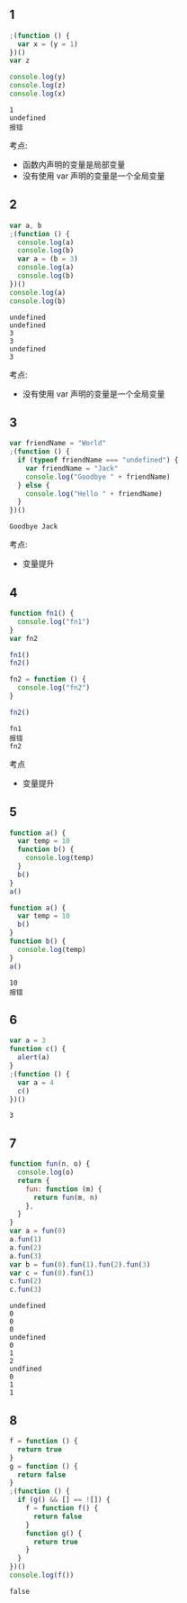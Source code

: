 ## 1

```js
;(function () {
  var x = (y = 1)
})()
var z

console.log(y)
console.log(z)
console.log(x)
```

```
1
undefined
报错
```

考点:

- 函数内声明的变量是局部变量
- 没有使用 var 声明的变量是一个全局变量

## 2

```js
var a, b
;(function () {
  console.log(a)
  console.log(b)
  var a = (b = 3)
  console.log(a)
  console.log(b)
})()
console.log(a)
console.log(b)
```

```
undefined
undefined
3
3
undefined
3
```

考点:

- 没有使用 var 声明的变量是一个全局变量

## 3

```js
var friendName = "World"
;(function () {
  if (typeof friendName === "undefined") {
    var friendName = "Jack"
    console.log("Goodbye " + friendName)
  } else {
    console.log("Hello " + friendName)
  }
})()
```

```
Goodbye Jack
```

考点:

- 变量提升

## 4

```js
function fn1() {
  console.log("fn1")
}
var fn2

fn1()
fn2()

fn2 = function () {
  console.log("fn2")
}

fn2()
```

```
fn1
报错
fn2
```

考点

- 变量提升

## 5

```js
function a() {
  var temp = 10
  function b() {
    console.log(temp)
  }
  b()
}
a()

function a() {
  var temp = 10
  b()
}
function b() {
  console.log(temp)
}
a()
```

```
10
报错
```

## 6

```js
var a = 3
function c() {
  alert(a)
}
;(function () {
  var a = 4
  c()
})()
```

```
3
```

## 7

```js
function fun(n, o) {
  console.log(o)
  return {
    fun: function (m) {
      return fun(m, n)
    },
  }
}
var a = fun(0)
a.fun(1)
a.fun(2)
a.fun(3)
var b = fun(0).fun(1).fun(2).fun(3)
var c = fun(0).fun(1)
c.fun(2)
c.fun(3)
```

```
undefined
0
0
0
undefined
0
1
2
undfined
0
1
1
```

## 8

```js
f = function () {
  return true
}
g = function () {
  return false
}
;(function () {
  if (g() && [] == ![]) {
    f = function f() {
      return false
    }
    function g() {
      return true
    }
  }
})()
console.log(f())
```

```
false
```
